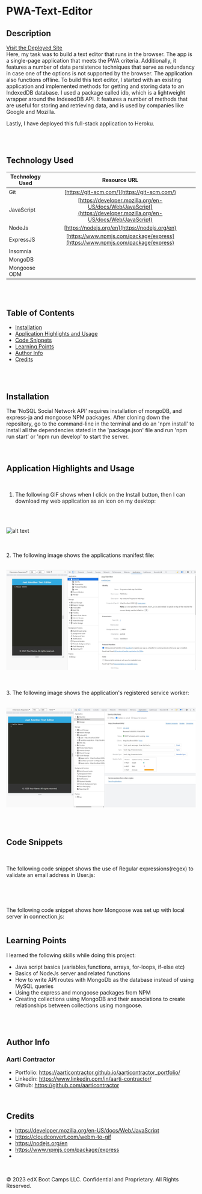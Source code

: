 # PWA-Text-Editor

## Description

[Visit the Deployed Site]()
<br>
Here, my task was to build a text editor that runs in the browser. The app is a single-page application that meets the PWA criteria. Additionally, it features a number of data persistence techniques that serve as redundancy in case one of the options is not supported by the browser. The application also functions offline.
To build this text editor, I started with an existing application and implemented methods for getting and storing data to an IndexedDB database. I used a package called idb, which is a lightweight wrapper around the IndexedDB API. It features a number of methods that are useful for storing and retrieving data, and is used by companies like Google and Mozilla.

Lastly, I have deployed this full-stack application to Heroku.

<br>
<br>


## Technology Used 

| Technology Used         | Resource URL           | 
| ------------- |:-------------:|    
| Git | [https://git-scm.com/](https://git-scm.com/)     |  
| JavaScript | [https://developer.mozilla.org/en-US/docs/Web/JavaScript](https://developer.mozilla.org/en-US/docs/Web/JavaScript) |  
| NodeJs | [https://nodejs.org/en](https://nodejs.org/en) |
| ExpressJS | [https://www.npmjs.com/package/express](https://www.npmjs.com/package/express) |
| Insomnia | []() |
| MongoDB | []() |
| Mongoose ODM | []() |





<br>
<br>


## Table of Contents

* [Installation](#installation)
* [Application Highlights and Usage](#application-highlights-and-usage)
* [Code Snippets](#code-snippets)
* [Learning Points](#learning-points)
* [Author Info](#author-info)
* [Credits](#credits)

<br>
<br>


## Installation

The 'NoSQL Social Network API' requires installation of mongoDB, and express-ja and mongoose NPM packages.
 After cloning down the repository, go to the command-line in the terminal and do an 'npm install' to install all the dependencies stated in the 'package.json' file and run 'npm run start' or 'npm run develop' to start the server.
<br>
<br>
<br>

## Application Highlights and Usage
<br>


1. The following GIF shows when I click on the Install button, then I can download my web application as an icon on my desktop:
<br>
<br>

![alt text](.)


<br>
<br>
2. The following image shows the applications manifest file:
<br>
<br>

![alt text](./client/src/images/manifest-file.jpg)


<br>
<br>
3. The following image shows the application's registered service worker:
<br>
<br>

![alt text](./client/src/images/service-worker-img.jpg)


<br>
<br>


## Code Snippets

<br>

 The following code snippet shows the use of Regular expressions(regex) to validate an email address in User.js: 

```javascript

```

<br>
<br>

The following code snippet shows how Mongoose was set up with local server in connection.js:

```javascript

```



## Learning Points 

   I learned the following skills while doing this project:
<br>
- Java script basics (variables,functions, arrays, for-loops, if-else etc)
- Basics of NodeJs server and related functions
- How to write API routes with MongoDb as the database instead of using MySQL queries
- Using the express and mongoose packages from NPM 
- Creating collections using MongoDB and their associations to create relationships between collections using mongoose.


<br>
<br>

## Author Info

### Aarti Contractor


- Portfolio: https://aarticontractor.github.io/aarticontractor_portfolio/
- Linkedin: https://www.linkedin.com/in/aarti-contractor/
- Github: https://github.com/aarticontractor

<br>

## Credits

- https://developer.mozilla.org/en-US/docs/Web/JavaScript
- https://cloudconvert.com/webm-to-gif
- https://nodejs.org/en
- https://www.npmjs.com/package/express
- 





<br>

© 2023 edX Boot Camps LLC. Confidential and Proprietary. All Rights Reserved.